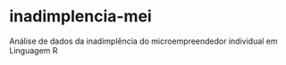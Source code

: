 # inadimplencia-mei
Análise de dados da inadimplência do microempreendedor individual em Linguagem R
